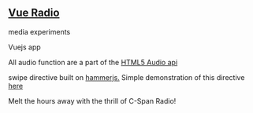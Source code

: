 ## <a target="_blank" href="[https://codepen.io](https://robertleroy.github.io/radio/)"> Vue Radio </a>

media experiments

Vuejs app

All audio function are a part of the [HTML5 Audio api](https://www.w3schools.com/tags/ref_av_dom.asp)

swipe directive built on [hammerjs.](https://hammerjs.github.io/getting-started/)
Simple demonstration of this directive [here](https://codepen.io/robleroy/pen/BaaYYRW?editors=0111)

Melt the hours away with the thrill of C-Span Radio!

